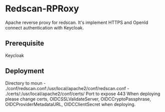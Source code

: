 # Redscan-RPRoxy
Apache reverse proxy for redscan.
It's implement HTTPS and OpenId connect authentication with Keycloak.

## Prerequisite
Keycloak

## Deployment
Directory to moun
      - ./conf/redscan.conf:/usr/local/apache2/conf/redscan.conf
      - ./certs/:/usr/local/apache2/conf/certs/
Port to expose 443
When deploying please change certs, OIDCSSLValidateServer, OIDCCryptoPassphrase, OIDCProviderMetadataURL, OIDCClientSecret when deploying.